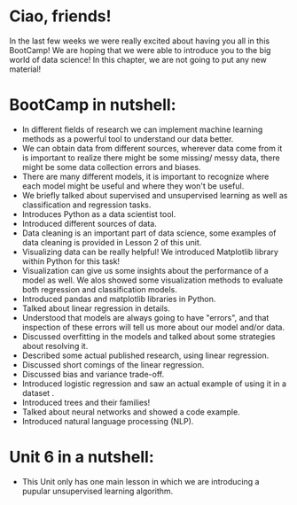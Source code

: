 # Ciao, friends!

In the last few weeks we were really excited about having you all in this BootCamp! We are hoping that we were able to introduce you to the big world of data science! In this chapter, we are not going to put any new material! 
 

# BootCamp in nutshell: 
- In different fields of research we can implement machine learning methods as a powerful tool to understand our data better. 
- We can obtain data from different sources, wherever data come from it is important to realize there might be some missing/ messy data, there might be some data collection errors and biases. 
-  There are many different models, it is important to recognize where each model might be useful and where they won't be useful. 
-  We briefly talked about supervised and unsupervised learning as well as classification and regression tasks. 
-  Introduces Python as a data scientist tool. 
- Introduced different sources of data. 
- Data cleaning is an important part of data science, some examples of data cleaning is provided in Lesson 2 of this unit.
- Visualizing data can be really helpful! We introduced Matplotlib library within Python for this task! 
- Visualization can give us some insights about the performance of a model as well.  We alos showed some visualization methods to evaluate both regression and classification models. 
- Introduced pandas and matplotlib libraries in Python. 
- Talked about linear regression in details. 
- Understood that models are always going to have "errors", and that inspection of these errors will tell us more about our model and/or data.
- Discussed overfitting in the models and talked about some strategies about resolving it.
- Described some actual published research, using linear regression.
- Discussed short comings of the linear regression.
- Discussed bias and variance trade-off.
- Introduced logistic regression and saw an actual example of using it in a dataset .
- Introduced trees and their families!
- Talked about neural networks and showed a code example.
- Introduced natural language processing (NLP).


# Unit 6 in a nutshell:

- This Unit only has one main lesson in which we are introducing a pupular unsupervised learning algorithm.
